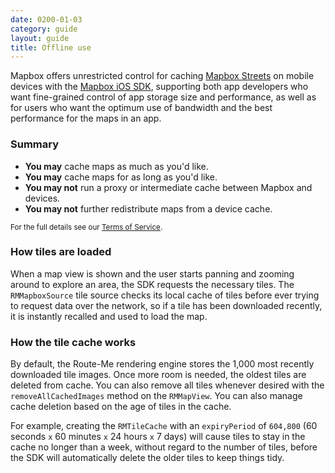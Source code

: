 ```yaml
---
date: 0200-01-03
category: guide
layout: guide
title: Offline use
---
```

Mapbox offers unrestricted control for caching [Mapbox Streets](/maps) on mobile devices with the [Mapbox iOS SDK](/mobile), supporting both app developers who want fine-grained control of app storage size and performance, as well as for users who want the optimum use of bandwidth and the best performance for the maps in an app.

### Summary

- **You may** cache maps as much as you'd like.
- **You may** cache maps for as long as you'd like.
- **You may not** run a proxy or intermediate cache between Mapbox and devices.
- **You may not** further redistribute maps from a device cache.

<p><small>For the full details see our <a href='{{site.baseurl}}/tos'>Terms of Service</a>.</small></p>

### How tiles are loaded

When a map view is shown and the user starts panning and zooming around to explore an area, the SDK requests the necessary tiles. The `RMMapboxSource` tile source checks its local cache of tiles before ever trying to request data over the network, so if a tile has been downloaded recently, it is instantly recalled and used to load the map.

### How the tile cache works

By default, the Route-Me rendering engine stores the 1,000 most recently downloaded tile images. Once more room is needed, the oldest tiles are deleted from cache. You can also remove all tiles whenever desired with the `removeAllCachedImages` method on the `RMMapView`. You can also manage cache deletion based on the age of tiles in the cache.

For example, creating the `RMTileCache` with an `expiryPeriod` of `604,800` (60 seconds `x` 60 minutes `x` 24 hours `x` 7 days) will cause tiles to stay in the cache no longer than a week, without regard to the number of tiles, before the SDK will automatically delete the older tiles to keep things tidy.
